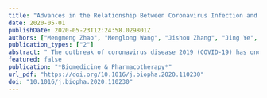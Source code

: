 ```yaml
---
title: "Advances in the Relationship Between Coronavirus Infection and Cardiovascular Diseases"
date: 2020-05-01
publishDate: 2020-05-23T12:24:58.029801Z
authors: ["Mengmeng Zhao", "Menglong Wang", "Jishou Zhang", "Jing Ye", "Yao Xu", "Zhen Wang", "Di Ye", "Jianfang Liu", "Jun Wan"]
publication_types: ["2"]
abstract: " The outbreak of coronavirus disease 2019 (COVID-19) has once again aroused people's concern about coronavirus. Seven human coronaviruses (HCoVs) have been discovered so far, including HCoV-229E, HCoV-NL63, HCoV-OC43, HCoV-HKU115, severe acute respiratory syndrome coronavirus, Middle East respiratory syndrome coronavirus and severe acute respiratory syndrome coronavirus 2. Existing studies show that the cardiovascular disease increased the incidence and severity of coronavirus infection. At the same time, myocardial injury caused by coronavirus infection is one of the main factors contributing to poor prognosis. In this review, the recent clinical findings about the relationship between coronaviruses and cardiovascular diseases and the underlying pathophysiological mechanisms are discussed. This review aimed to provide assistance for the prevention and treatment of COVID-19. "
featured: false
publication: "*Biomedicine & Pharmacotherapy*"
url_pdf: "https://doi.org/10.1016/j.biopha.2020.110230"
doi: "10.1016/j.biopha.2020.110230"
---
```


